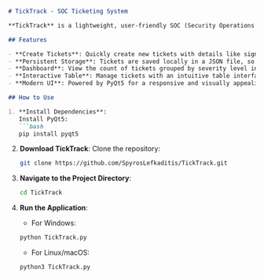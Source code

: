 
```md
# TickTrack - SOC Ticketing System

**TickTrack** is a lightweight, user-friendly SOC (Security Operations Center) ticketing system built with Python and PyQt5. It allows SOC analysts to manage and track tickets efficiently, ensuring critical signals are handled with the appropriate severity level.

## Features

- **Create Tickets**: Quickly create new tickets with details like signal name, description, and severity (1, 2, or 3).
- **Persistent Storage**: Tickets are saved locally in a JSON file, so they remain available even after restarting the app.
- **Dashboard**: View the count of tickets grouped by severity level in real-time.
- **Interactive Table**: Manage tickets with an intuitive table interface displaying key ticket details.
- **Modern UI**: Powered by PyQt5 for a responsive and visually appealing interface.

## How to Use

1. **Install Dependencies**:
   Install PyQt5:
   ```bash
   pip install pyqt5
   ```

2. **Download TickTrack**:
   Clone the repository:
   ```bash
   git clone https://github.com/SpyrosLefkaditis/TickTrack.git
   ```

3. **Navigate to the Project Directory**:
   ```bash
   cd TickTrack
   ```

4. **Run the Application**:
   - For Windows:
   ```bash
   python TickTrack.py
   ```
   - For Linux/macOS:
   ```bash
   python3 TickTrack.py
   ```
```
